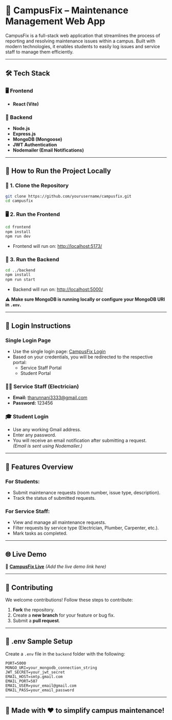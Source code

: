 # 🏫 CampusFix – Maintenance Management Web App

CampusFix is a full-stack web application that streamlines the process of reporting and resolving maintenance issues within a campus. Built with modern technologies, it enables students to easily log issues and service staff to manage them efficiently.

---

## 🛠️ Tech Stack

### 🖥️ Frontend
- **React (Vite)**

### 🧠 Backend
- **Node.js**
- **Express.js**
- **MongoDB (Mongoose)**
- **JWT Authentication**
- **Nodemailer (Email Notifications)**

---

## 🚀 How to Run the Project Locally

### 🔁 1. Clone the Repository
```bash
git clone https://github.com/yourusername/campusfix.git
cd campusfix
```

### 🖥️ 2. Run the Frontend
```bash
cd frontend
npm install
npm run dev
```
- Frontend will run on: [http://localhost:5173/](http://localhost:5173/)

### 🧠 3. Run the Backend
```bash
cd ../backend
npm install
npm run start
```
- Backend will run on: [http://localhost:5000/](http://localhost:5000/)

⚠️ **Make sure MongoDB is running locally or configure your MongoDB URI in `.env`.**

---

## 🔐 Login Instructions

### Single Login Page
- Use the single login page: [CampusFix Login](https://campusfix-budidha-tharuns-projects.vercel.app/)
- Based on your credentials, you will be redirected to the respective portal:
  - Service Staff Portal
  - Student Portal

### 🧑‍🔧 Service Staff (Electrician)
- **Email:** tharunnani3333@gmail.com  
- **Password:** 123456

### 🎓 Student Login
- Use any working Gmail address.
- Enter any password.
- You will receive an email notification after submitting a request.  
  *(Email is sent using Nodemailer.)*

---

## 📩 Features Overview

### For Students:
- Submit maintenance requests (room number, issue type, description).
- Track the status of submitted requests.

### For Service Staff:
- View and manage all maintenance requests.
- Filter requests by service type (Electrician, Plumber, Carpenter, etc.).
- Mark tasks as completed.

---

## 🌐 Live Demo
🔗 **[CampusFix Live](#)** *(Add the live demo link here)*

---

## 🤝 Contributing

We welcome contributions! Follow these steps to contribute:

1. **Fork** the repository.
2. Create a **new branch** for your feature or bug fix.
3. Submit a **pull request**.

---

## 📄 .env Sample Setup

Create a `.env` file in the `backend` folder with the following:

```
PORT=5000
MONGO_URI=your_mongodb_connection_string
JWT_SECRET=your_jwt_secret
EMAIL_HOST=smtp.gmail.com
EMAIL_PORT=587
EMAIL_USER=your_email@gmail.com
EMAIL_PASS=your_email_password
```

---

## 🎨 Made with ❤️ to simplify campus maintenance!
